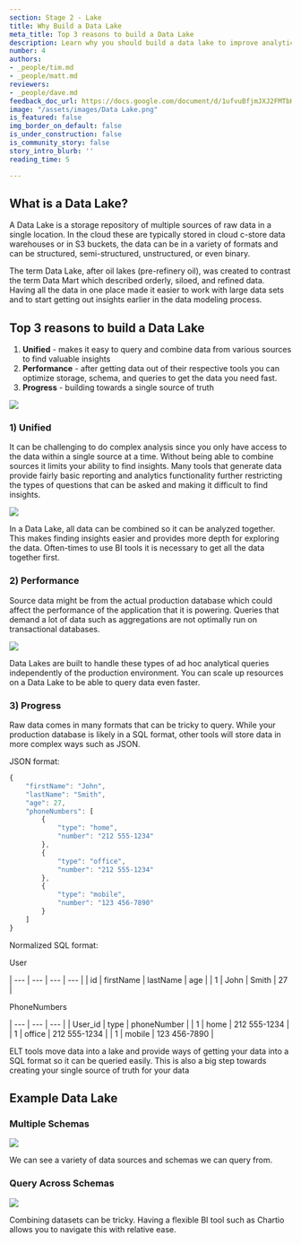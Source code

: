 ```yaml
---
section: Stage 2 - Lake
title: Why Build a Data Lake
meta_title: Top 3 reasons to build a Data Lake
description: Learn why you should build a data lake to improve analytics at your company.
number: 4
authors:
- _people/tim.md
- _people/matt.md
reviewers:
- _people/dave.md
feedback_doc_url: https://docs.google.com/document/d/1ufvuBfjmJXJ2FMTbH-NFF8M6Aa5pI7lhRT948BJD0CA/edit?usp=sharing
image: "/assets/images/Data Lake.png"
is_featured: false
img_border_on_default: false
is_under_construction: false
is_community_story: false
story_intro_blurb: ''
reading_time: 5

---
```

## What is a Data Lake?

A Data Lake is a storage repository of multiple sources of raw data in a single location. In the cloud these are typically stored in cloud c-store data warehouses or in S3 buckets, the data can be in a variety of formats and can be structured, semi-structured, unstructured, or even binary.

The term Data Lake, after oil lakes (pre-refinery oil), was created to contrast the term Data Mart which described orderly, siloed, and refined data. Having all the data in one place made it easier to work with large data sets and to start getting out insights earlier in the data modeling process.

## Top 3 reasons to build a Data Lake

1. **Unified** - makes it easy to query and combine data from various sources to find valuable insights
2. **Performance** - after getting data out of their respective tools you can optimize storage, schema, and queries to get the data you need fast.
3. **Progress** - building towards a single source of truth

![](https://lh5.googleusercontent.com/Y9W1AOr29hn9WeBDFHAIPZZBdfZrO7yq6uvdpTE5ReRd4gQo_iPqy1AFqnfEM87Zqog3oZIITC1mQL32KwJYBPAh5TLSCT5XuUWMSoMbaTdGB5fLi9im9E9XldvKjvO2GE9-veSO)

### 1) Unified

It can be challenging to do complex analysis since you only have access to the data within a single source at a time. Without being able to combine sources it limits your ability to find insights. Many tools that generate data provide fairly basic reporting and analytics functionality further restricting the types of questions that can be asked and making it difficult to find insights.

![](https://lh5.googleusercontent.com/IFl5w3cTjoaoo-y-SSjfORC7_eSYarRtf1jVSiMuEDx0WteFndawE4wnaGNSLoM7FIzhm1T-jrOEd40vKxgO_2UhfqwR_ImRj9KYGWEHXvdYanztutwMOCcI4Qv6oPn31QbOiXAv)

In a Data Lake, all data can be combined so it can be analyzed together. This makes finding insights easier and provides more depth for exploring the data. Often-times to use BI tools it is necessary to get all the data together first.

### 2) Performance

Source data might be from the actual production database which could affect the performance of the application that it is powering. Queries that demand a lot of data such as aggregations are not optimally run on transactional databases.

![](https://lh3.googleusercontent.com/VGqHkCo7QOLEwh4OllUsgiS5F9U4vDglYn-uZLM_u0UCGNvWz7U6e55QSZftDW2OxW0L_CwvrNszzDQ6FPgOomoH4wWK57EcA0HNCxThBDceqztEDM4cK-UloxJKqDjVHnBNeeeH)

Data Lakes are built to handle these types of ad hoc analytical queries independently of the production environment. You can scale up resources on a Data Lake to be able to query data even faster.

### 3) Progress

Raw data comes in many formats that can be tricky to query. While your production database is likely in a SQL format, other tools will store data in more complex ways such as JSON.

JSON format:

```javascript
{
	"firstName": "John",
	"lastName": "Smith",
	"age": 27,
	"phoneNumbers": [
		{
			"type": "home",
			"number": "212 555-1234"
		},
		{
			"type": "office",
			"number": "212 555-1234"
		},
		{
			"type": "mobile",
			"number": "123 456-7890"
		}
	]
}
```

Normalized SQL format:

User

| --- | --- | --- | --- |
| id | firstName | lastName | age |
| 1 | John | Smith | 27 |

PhoneNumbers

| --- | --- | --- |
| User_id | type | phoneNumber |
| 1 | home | 212 555-1234 |
| 1 | office | 212 555-1234 |
| 1 | mobile | 123 456-7890 |

ELT tools move data into a lake and provide ways of getting your data into a SQL format so it can be queried easily. This is also a big step towards creating your single source of truth for your data

## Example Data Lake

### Multiple Schemas

![](https://lh3.googleusercontent.com/wNrelG2LDYcr-x4TxXi2ywcE84GgzkTOjLbE8APoOQqOb3jkzBN7RlRdjxvxpzMZtpqs4Hl4rn15b4c9aTwigrmbeJx2umKZFDEgaFY-vhvVFKGQpdBXh0zQ8U17nLTfx1kzEHKP)

We can see a variety of data sources and schemas we can query from.

### Query Across Schemas

![](https://lh6.googleusercontent.com/9y3tOyaQc-dQ27wOgbKJLj8MkXjIUaw8Lqf4-HE_HvxMIhxM0uKWqVmbIlsp-7ZADN0RKwzlsCV5UAOI3xD9vxLSC9ARiS1XBP_a8vcz4k9QV4A6nZ0-VlqaBpCcjLlQarYeTy_6)

Combining datasets can be tricky. Having a flexible BI tool such as Chartio allows you to navigate this with relative ease.